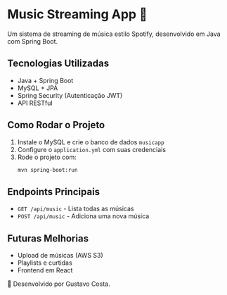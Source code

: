 # Music Streaming App 🎵

Um sistema de streaming de música estilo Spotify, desenvolvido em Java com Spring Boot.

## Tecnologias Utilizadas

- Java + Spring Boot
- MySQL + JPA
- Spring Security (Autenticação JWT)
- API RESTful

## Como Rodar o Projeto

1. Instale o MySQL e crie o banco de dados `musicapp`
2. Configure o `application.yml` com suas credenciais
3. Rode o projeto com:
   ```sh
   mvn spring-boot:run
   ```

## Endpoints Principais

- `GET /api/music` - Lista todas as músicas
- `POST /api/music` - Adiciona uma nova música

## Futuras Melhorias

- Upload de músicas (AWS S3)
- Playlists e curtidas
- Frontend em React

🚀 Desenvolvido por Gustavo Costa.
